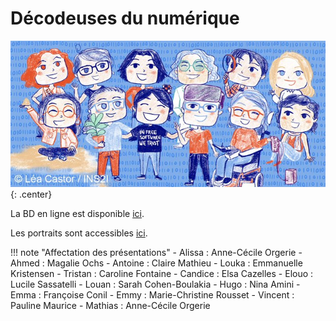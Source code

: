 # Décodeuses du numérique

![image](data/decodeuses.jpg){: .center}


La BD en ligne est disponible [ici](https://www.calameo.com/read/006841715804996467dcf?authid=cG5djzzVzuiW).


Les portraits sont accessibles [ici](https://www.ins2i.cnrs.fr/fr/les-decodeuses-du-numerique).

!!! note "Affectation des présentations"
    - Alissa : Anne-Cécile Orgerie
    - Ahmed : Magalie Ochs
    - Antoine : Claire Mathieu
    - Louka : Emmanuelle Kristensen
    - Tristan : Caroline Fontaine
    - Candice : Elsa Cazelles
    - Elouo : Lucile Sassatelli
    - Louan : Sarah Cohen-Boulakia
    - Hugo : Nina Amini
    - Emma : Françoise Conil
    - Emmy : Marie-Christine Rousset
    - Vincent : Pauline Maurice
    - Mathias : Anne-Cécile Orgerie
